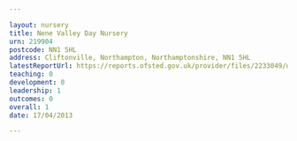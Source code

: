 ```yaml
---

layout: nursery
title: Nene Valley Day Nursery
urn: 219904
postcode: NN1 5HL
address: Cliftonville, Northampton, Northamptonshire, NN1 5HL
latestReportUrl: https://reports.ofsted.gov.uk/provider/files/2233049/urn/219904.pdf
teaching: 0
development: 0
leadership: 1
outcomes: 0
overall: 1
date: 17/04/2013

---
```

